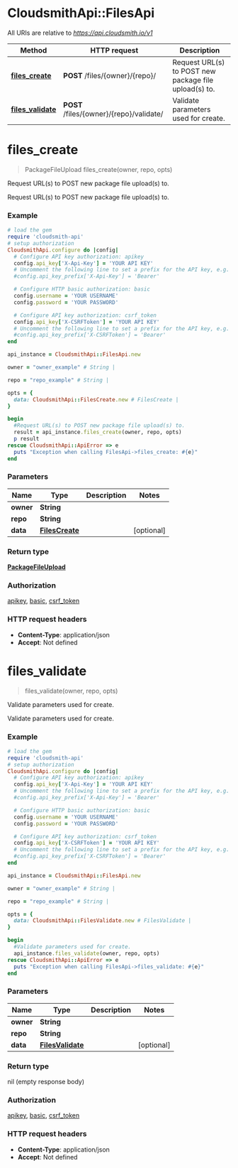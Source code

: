 # CloudsmithApi::FilesApi

All URIs are relative to *https://api.cloudsmith.io/v1*

Method | HTTP request | Description
------------- | ------------- | -------------
[**files_create**](FilesApi.md#files_create) | **POST** /files/{owner}/{repo}/ | Request URL(s) to POST new package file upload(s) to.
[**files_validate**](FilesApi.md#files_validate) | **POST** /files/{owner}/{repo}/validate/ | Validate parameters used for create.


# **files_create**
> PackageFileUpload files_create(owner, repo, opts)

Request URL(s) to POST new package file upload(s) to.

Request URL(s) to POST new package file upload(s) to.

### Example
```ruby
# load the gem
require 'cloudsmith-api'
# setup authorization
CloudsmithApi.configure do |config|
  # Configure API key authorization: apikey
  config.api_key['X-Api-Key'] = 'YOUR API KEY'
  # Uncomment the following line to set a prefix for the API key, e.g. 'Bearer' (defaults to nil)
  #config.api_key_prefix['X-Api-Key'] = 'Bearer'

  # Configure HTTP basic authorization: basic
  config.username = 'YOUR USERNAME'
  config.password = 'YOUR PASSWORD'

  # Configure API key authorization: csrf_token
  config.api_key['X-CSRFToken'] = 'YOUR API KEY'
  # Uncomment the following line to set a prefix for the API key, e.g. 'Bearer' (defaults to nil)
  #config.api_key_prefix['X-CSRFToken'] = 'Bearer'
end

api_instance = CloudsmithApi::FilesApi.new

owner = "owner_example" # String | 

repo = "repo_example" # String | 

opts = { 
  data: CloudsmithApi::FilesCreate.new # FilesCreate | 
}

begin
  #Request URL(s) to POST new package file upload(s) to.
  result = api_instance.files_create(owner, repo, opts)
  p result
rescue CloudsmithApi::ApiError => e
  puts "Exception when calling FilesApi->files_create: #{e}"
end
```

### Parameters

Name | Type | Description  | Notes
------------- | ------------- | ------------- | -------------
 **owner** | **String**|  | 
 **repo** | **String**|  | 
 **data** | [**FilesCreate**](FilesCreate.md)|  | [optional] 

### Return type

[**PackageFileUpload**](PackageFileUpload.md)

### Authorization

[apikey](../README.md#apikey), [basic](../README.md#basic), [csrf_token](../README.md#csrf_token)

### HTTP request headers

 - **Content-Type**: application/json
 - **Accept**: Not defined



# **files_validate**
> files_validate(owner, repo, opts)

Validate parameters used for create.

Validate parameters used for create.

### Example
```ruby
# load the gem
require 'cloudsmith-api'
# setup authorization
CloudsmithApi.configure do |config|
  # Configure API key authorization: apikey
  config.api_key['X-Api-Key'] = 'YOUR API KEY'
  # Uncomment the following line to set a prefix for the API key, e.g. 'Bearer' (defaults to nil)
  #config.api_key_prefix['X-Api-Key'] = 'Bearer'

  # Configure HTTP basic authorization: basic
  config.username = 'YOUR USERNAME'
  config.password = 'YOUR PASSWORD'

  # Configure API key authorization: csrf_token
  config.api_key['X-CSRFToken'] = 'YOUR API KEY'
  # Uncomment the following line to set a prefix for the API key, e.g. 'Bearer' (defaults to nil)
  #config.api_key_prefix['X-CSRFToken'] = 'Bearer'
end

api_instance = CloudsmithApi::FilesApi.new

owner = "owner_example" # String | 

repo = "repo_example" # String | 

opts = { 
  data: CloudsmithApi::FilesValidate.new # FilesValidate | 
}

begin
  #Validate parameters used for create.
  api_instance.files_validate(owner, repo, opts)
rescue CloudsmithApi::ApiError => e
  puts "Exception when calling FilesApi->files_validate: #{e}"
end
```

### Parameters

Name | Type | Description  | Notes
------------- | ------------- | ------------- | -------------
 **owner** | **String**|  | 
 **repo** | **String**|  | 
 **data** | [**FilesValidate**](FilesValidate.md)|  | [optional] 

### Return type

nil (empty response body)

### Authorization

[apikey](../README.md#apikey), [basic](../README.md#basic), [csrf_token](../README.md#csrf_token)

### HTTP request headers

 - **Content-Type**: application/json
 - **Accept**: Not defined




